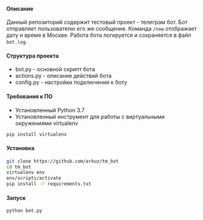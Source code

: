 #### Описание
Данный репозиторий содержит тестовый проект - телеграм бот. Бот отправляет пользователю его же сообщение. Команда `/now` отображает дату и время в Москве. Работа бота логируется и сохраняется в файл `bot.log`.

#### Структура проекта
 - bot.py - основной скрипт бота
 - actions.py - описание действий бота
 - config.py - настройки подключения к боту 
 
#### Требования к ПО
- Установленный Python 3.7
- Установленный инструмент для работы с виртуальными окружениями virtualenv
```bash
pip install virtualenv
```

#### Установка
```bash
git clone https://github.com/arkuz/tm_bot
cd tm_bot
virtualenv env
env/scripts/activate
pip install -r requirements.txt
```

#### Запуск
```bash
python bot.py
```
